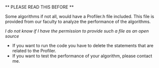 ** PLEASE READ THIS BEFORE **

Some algorithms if not all, would have a Profiler.h file included. This file is provided from our faculty to analyze the performance of the algorithms.


*I do not know if I have the permission to provide such a file as an open source*

- If you want to run the code you have to delete the statements that are related to the Profiler.
- If you want to test the performance of your algorithm, please contact me. 


